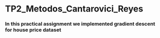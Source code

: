 # TP2_Metodos_Cantarovici_Reyes

### In this practical assignment we implemented gradient descent for house price dataset
